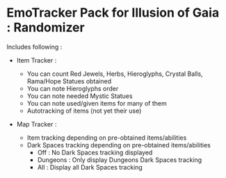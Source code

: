 # EmoTracker Pack for Illusion of Gaia : Randomizer

Includes following :

* Item Tracker :
  * You can count Red Jewels, Herbs, Hieroglyphs, Crystal Balls, Rama/Hope Statues obtained
  * You can note Hieroglyphs order
  * You can note needed Mystic Statues
  * You can note used/given items for many of them
  * Autotracking of items (not yet their use)

* Map Tracker :
  * Item tracking depending on pre-obtained items/abilities
  * Dark Spaces tracking depending on pre-obtained items/abilities
    * Off : No Dark Spaces tracking displayed
    * Dungeons : Only display Dungeons Dark Spaces tracking
    * All : Display all Dark Spaces tracking


